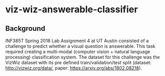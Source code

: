 # viz-wiz-answerable-classifier

## Background

INF385T Spring 2018 Lab Assignment 4 at UT Austin consisted of a challenge to predict whether a visual question is answerable. This task required creating a multi-modal (computer vision + natural language processing) classification system. The dataset for this challenge was the VizWiz dataset with its pre defined train/validation/test split (dataset: http://vizwiz.org/data/, paper: https://arxiv.org/abs/1802.08218). 
